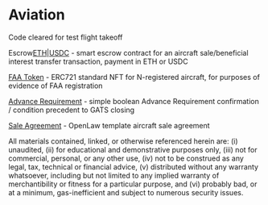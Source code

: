 # Aviation
Code cleared for test flight takeoff

Escrow[ETH](https://github.com/ErichDylus/Aviation/blob/master/contracts/EscrowETH.sol)|[USDC](https://github.com/ErichDylus/Aviation/blob/master/contracts/EscrowUSDC.sol) - smart escrow contract for an aircraft sale/beneficial interest transfer transaction, payment in ETH or USDC

[FAA Token](https://github.com/ErichDylus/Aviation/blob/master/contracts/FAARegistryToken.sol) - ERC721 standard NFT for N-registered aircraft, for purposes of evidence of FAA registration

[Advance Requirement](https://github.com/ErichDylus/Aviation/blob/master/contracts/AdvanceRequirement.sol) - simple boolean Advance Requirement confirmation / condition precedent to GATS closing

[Sale Agreement](https://github.com/ErichDylus/Aviation/blob/master/contracts/AircraftSaleAgreement.md) - OpenLaw template aircraft sale agreement


All materials contained, linked, or otherwise referenced herein are: (i) unaudited, (ii) for educational and demonstrative purposes only, (iii) not for commercial, personal, or any other use, (iv) not to be construed as any legal, tax, technical or financial advice, (v) distributed without any warranty whatsoever, including but not limited to any implied warranty of merchantibility or fitness for a particular purpose, and (vi) probably bad, or at a minimum, gas-inefficient and subject to numerous security issues. 
